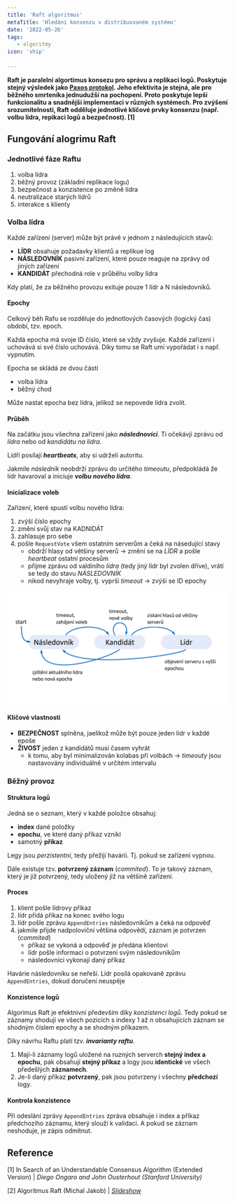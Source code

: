 ```yaml
---
title: 'Raft algoritmus'
metaTitle: 'Hledání konsenzu v distribuovaném systému'
date: '2022-05-26'
tags:
   - algoritmy
icon: 'ship'

---
```


**Raft je paralelní algortimus konsezu pro správu a replikaci logů. Poskytuje stejný výsledek jako [Paxos protokol](https://en.wikipedia.org/wiki/Paxos_(computer_science)). Jeho efektivita je stejná, ale pro běžného smrteníka jednudužší na pochopení. Proto poskytuje lepší funkcionalitu a snadnější implementaci v různých systémech. Pro zvýšení srozumitelnosti, Raft odděluje jednotlivé klíčové prvky konsenzu (např. volbu lídra, repikaci logů a bezpečnost). [1]**

## Fungování alogrimu Raft

### Jednotlivé fáze Raftu

1. volba lídra
2. běžný provoz (základní replikace logu)
3. bezpečnost a konzistence po změně lídra
4. neutralizace starých lídrů
5. interakce s klienty

### Volba lídra

Každé zařízení (server) může být právě v jednom z následujících stavů:

- **LÍDR** obsahuje požadavky klientů a replikue log
- **NÁSLEDOVNÍK** pasivní zařízení, které pouze reaguje na zprávy od jiných zařízení
- **KANDIDÁT** přechodná role v průběhu volby lídra

Kdy platí, že za běžného provozu exituje pouze 1 lídr a N následovníků.

#### Epochy

Celkový běh Rafu se rozděluje do jednotlových časových (logický čas) období, tzv. epoch.

Každá epocha má svoje ID číslo, které se vždy zvyšuje. Každé zařízení i uchovává si své číslo uchovává. Díky tomu se Raft umí vypořádat i s např. vypnutím.

Epocha se skládá ze dvou částí
- volba lídra
- běžný chod
  
Může nastat epocha bez lídra, jelikož se nepovede lídra zvolit.

#### Průběh

Na začátku jsou všechna zařízení jako ***následnovíci***. Ti očekávjí zprávu od *lídra* nebo od *kandidátu na lídra*.

Lídři posílají ***heartbeats***, aby si udrželi autoritu.

Jakmile *následník* neobdrží zprávu do určitého *timeoutu*, předpokládá že lídr havaroval a iniciuje ***volbu nového lídra***.

#### Inicializace voleb

Zařízení, které spustí volbu nového lídra:
1. zvýší číslo epochy
2. změní svůj stav na KADNIDÁT
3. zahlasuje pro sebe
4. pošle `RequestVote` všem ostatním serverům a čeká na násedující stavy
   - obdrží hlasy od většiny serverů -> změní se na *LÍDR* a pošle *heartbeat* ostatní procesům
   - přijme zprávu od valdiního *lídra* (tedy jiný lídr byl zvolen dříve), vrátí se tedy do stavu *NÁSLEDOVNÍK*
   - nikod nevyhraje volby, tj. vyprší *timeout* -> zvýší se ID epochy

![Stavovy diagram](https://github.com/petrkucerak/blog/blob/post-raft-algoritmus/public/posts/raft-stavovy-diagram.png?raw=true)
  
#### Klíčové vlastnosti

- **BEZPEČNOST** splněna, jaelikož může být pouze jeden lídr v každé epoše
- **ŽIVOST** jeden z kandidátů musí časem vyhrát
  - k tomu, aby byl minimalizován kolabas při volbách -> *timeouty* jsou nastavovány individuálně v určitém intervalu

### Běžný provoz
#### Struktura logů

Jedná se o seznam, který v každé položce obsahuj:
- **index** dané položky
- **epochu**, ve které daný příkaz vznikl
- samotný **příkaz**

Legy jsou *perzistentní*, tedy přežijí havárii. Tj. pokud se zařízení vypnou.

Dále existuje tzv. **potvrzený záznam** (*commited*). To je takový záznam, který je již potvrzený, tedy uložený již na většině zařízení.

#### Proces

1. klient pošle lídrovy příkaz
2. lídr přidá příkaz na konec svého logu
3. lídr pošle zprávu `AppendEntries` následovníkům a čeká na odpověď
4. jakmile přijde nadpoloviční většina odpovědí, záznam je potvrzen (*commited*)
   - příkaz se vykoná a odpověď je předána klientovi
   - lídr pošle informaci o potvrzení svým následovníkům
   - následovníci vykonají daný příkaz

Havárie následovníku se neřeší. Lídr posílá opakovaně zprávu `AppendEntries`, dokud doručení neuspěje

#### Konzistence logů

Algorimus Raft je efektnivní především díky *konzistenci logů*. Tedy pokud se záznamy shodují ve všech pozicích s indexy 1 až *n* obsahujících záznam se shodným číslem epochy a se shodným příkazem.

Díky návrhu Raftu platí tzv. ***invarianty raftu***.
1. Mají-li záznamy logů uložené na ruzných serverch **stejný index a epochu**, pak obsahují **stejný příkaz** a logy jsou **identické** ve všech předešlých **záznamech**.
2. Je-li daný příkaz **potvrzený**, pak jsou potvrzeny i všechny **předchozí** logy.

#### Kontrola konzistence
Při odeslání zprávy `AppendEntries` zpráva obsahuje i index a příkaz předchozího záznamu, který slouží k validaci.
A pokud se záznam neshoduje, je zápis odmítnut.

## Reference

[1] In Search of an Understandable Consensus Algorithm (Extended Version) | *Diego Ongaro and John Ousterhout (Stanford University)*

[2] Algoritmus Raft (Michal Jakob) | *[Slideshow](https://cw.fel.cvut.cz/wiki/_media/courses/b4b36pdv/lectures/05_raft_2021.pdf)*